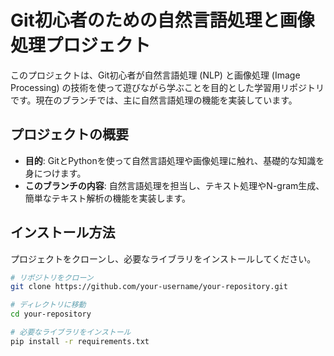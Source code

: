# Git初心者のための自然言語処理と画像処理プロジェクト

このプロジェクトは、Git初心者が自然言語処理 (NLP) と画像処理 (Image Processing) の技術を使って遊びながら学ぶことを目的とした学習用リポジトリです。現在のブランチでは、主に自然言語処理の機能を実装しています。

## プロジェクトの概要

- **目的**: GitとPythonを使って自然言語処理や画像処理に触れ、基礎的な知識を身につけます。
- **このブランチの内容**: 自然言語処理を担当し、テキスト処理やN-gram生成、簡単なテキスト解析の機能を実装します。

## インストール方法

プロジェクトをクローンし、必要なライブラリをインストールしてください。

```bash
# リポジトリをクローン
git clone https://github.com/your-username/your-repository.git

# ディレクトリに移動
cd your-repository

# 必要なライブラリをインストール
pip install -r requirements.txt
